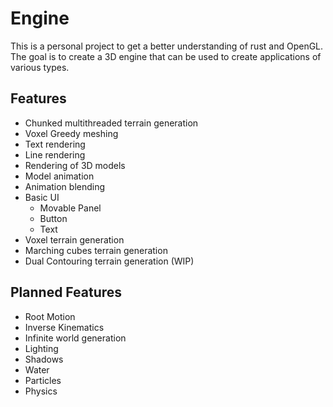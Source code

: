 # Engine
This is a personal project to get a better understanding of rust and OpenGL. The goal is to create a 3D engine that can be used to create
applications of various types.

## Features
- Chunked multithreaded terrain generation
- Voxel Greedy meshing
- Text rendering
- Line rendering
- Rendering of 3D models
- Model animation
- Animation blending
- Basic UI
    - Movable Panel
    - Button
    - Text
- Voxel terrain generation
- Marching cubes terrain generation
- Dual Contouring terrain generation (WIP)

## Planned Features
- Root Motion
- Inverse Kinematics
- Infinite world generation
- Lighting
- Shadows
- Water
- Particles
- Physics